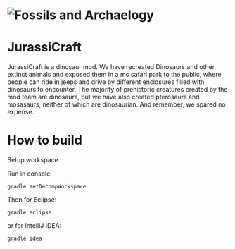 ![Fossils and Archaelogy](http://puu.sh/8IkYG.png)
=======
JurassiCraft
=======
JurassiCraft is a dinosaur mod. We have recreated Dinosaurs and other extinct animals
and exposed them in a mc safari park to the public, where people can ride in jeeps and drive by different
enclosures filled with dinosaurs to encounter. The majority of prehistoric creatures created by the mod team are dinosaurs, but we have also created pterosaurs and mosasaurs, neither of which are dinosaurian. And remember, we spared no expense.


How to build
============
Setup workspace

Run in console:
```
gradle setDecompWorkspace
```

Then for Eclipse:
```
gradle eclipse
```

or for IntelliJ IDEA:
```
gradle idea
```
